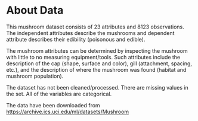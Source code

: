 # About Data

This mushroom dataset consists of 23 attributes and 8123 observations. The independent attributes describe the mushrooms and dependent attribute describes their edibility (poisonous and edible).

The mushroom attributes can be determined by inspecting the mushroom with little to no measuring equipment/tools. Such attributes include the description of the cap (shape, surface and color), gill (attachment, spacing, etc.), and the description of where the mushroom was found (habitat and mushroom population).

The dataset has not been cleaned/processed. There are missing values in the set. All of the variables are categorical. 

The data have been downloaded from https://archive.ics.uci.edu/ml/datasets/Mushroom